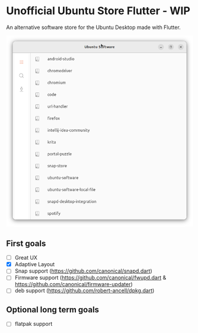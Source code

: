 # Unofficial Ubuntu Store Flutter - WIP

An alternative software store for the Ubuntu Desktop made with Flutter.

![](.github/assets/screenshot.png)

## First goals

- [ ] Great UX
- [X] Adaptive Layout
- [ ] Snap support (https://github.com/canonical/snapd.dart)
- [ ] Firmware support (https://github.com/canonical/fwupd.dart & https://github.com/canonical/firmware-updater)
- [ ] deb support (https://github.com/robert-ancell/dpkg.dart)

## Optional long term goals

- [ ]  flatpak support


